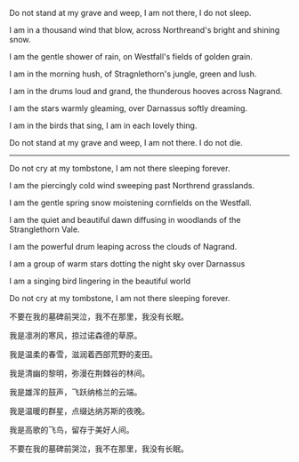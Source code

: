 Do not stand at my grave and weep, 
I am not there, I do not sleep. 

I am in a thousand wind that blow, 
across Northreand's bright and shining snow. 

I am the gentle shower of rain, 
on Westfall's fields of golden grain. 

I am in the morning hush, 
of Stragnlethorn's jungle, green and lush. 

I am in the drums loud and grand, 
the thunderous hooves across Nagrand. 

I am the stars warmly gleaming, 
over Darnassus softly dreaming. 

I am in the birds that sing, 
I am in each lovely thing. 

Do not stand at my grave and weep, 
I am not there. I do not die. 

---

Do not cry at my tombstone, I am not there sleeping forever.

I am the piercingly cold wind sweeping past Northrend grasslands.

I am the gentle spring snow moistening cornfields on the Westfall.

I am the quiet and beautiful dawn diffusing in woodlands of the Stranglethorn Vale.

I am the powerful drum leaping across the clouds of Nagrand.

I am a group of warm stars dotting the night sky over Darnassus

I am a singing bird lingering in the beautiful world

Do not cry at my tombstone, I am not there sleeping forever. 

不要在我的墓碑前哭泣，我不在那里，我没有长眠。

我是凛冽的寒风，掠过诺森德的草原。

我是温柔的春雪，滋润着西部荒野的麦田。

我是清幽的黎明，弥漫在荆棘谷的林间。

我是雄浑的鼓声，飞跃纳格兰的云端。

我是温暖的群星，点缀达纳苏斯的夜晚。

我是高歌的飞鸟，留存于美好人间。

不要在我的墓碑前哭泣，我不在那里，我没有长眠。